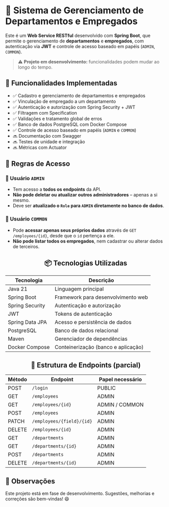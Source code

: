 # 💼 Sistema de Gerenciamento de Departamentos e Empregados

Este é um **Web Service RESTful** desenvolvido com **Spring Boot**, que permite o gerenciamento de **departamentos** e **empregados**, com autenticação via **JWT** e controle de acesso baseado em papéis (`ADMIN`, `COMMON`).

> ⚠️ **Projeto em desenvolvimento:** funcionalidades podem mudar ao longo do tempo.


## 🚀 Funcionalidades Implementadas

- ✅ Cadastro e gerenciamento de departamentos e empregados  
- ✅ Vinculação de empregado a um departamento  
- ✅ Autenticação e autorização com Spring Security + JWT  
- ✅ Filtragem com Specification  
- ✅ Validações e tratamento global de erros  
- ✅ Banco de dados PostgreSQL com Docker Compose  
- ✅ Controle de acesso baseado em papéis (`ADMIN` e `COMMON`)
- 🔜 Documentação com Swagger
- 🔜 Testes de unidade e integração  
- 🔜 Métricas com Actuator
  

## 🔐 Regras de Acesso

### 👤 Usuário `ADMIN`

- Tem acesso a **todos os endpoints** da API.
- **Não pode deletar ou atualizar outros administradores** – apenas a si mesmo.
- Deve ser **atualizado o `Role` para `ADMIN` diretamente no banco de dados**.

### 👤 Usuário `COMMON`

- Pode **acessar apenas seus próprios dados** através de `GET /employees/{id}`, desde que o `id` pertença a ele.
- **Não pode listar todos os empregados**, nem cadastrar ou alterar dados de terceiros.


## <div align=center>📦 Tecnologias Utilizadas</div>

<div align="center">

| Tecnologia       | Descrição                           |
|------------------|-------------------------------------|
| Java 21          | Linguagem principal                 |
| Spring Boot      | Framework para desenvolvimento web  |
| Spring Security  | Autenticação e autorização          |
| JWT              | Tokens de autenticação              |
| Spring Data JPA  | Acesso e persistência de dados      |
| PostgreSQL       | Banco de dados relacional           |
| Maven            | Gerenciador de dependências         |
| Docker Compose   | Conteinerização (banco e aplicação) |

</div>

## <div align=center>📂 Estrutura de Endpoints (parcial)</div>

<div align="center">

| Método | Endpoint                  | Papel necessário |
|--------|---------------------------|------------------|
| POST   | `/login`                  | PUBLIC           |
| GET    | `/employees`              | ADMIN            |
| GET    | `/employees/{id}`         | ADMIN / COMMON   |
| POST   | `/employees`              | ADMIN            |
| PATCH  | `/employees/{field}/{id}` | ADMIN            |
| DELETE | `/employees/{id}`         | ADMIN            |
| GET    | `/departments`            | ADMIN            |
| GET    | `/departments/{id}`       | ADMIN            |
| POST   | `/departments`            | ADMIN            |
| DELETE | `/departments/{id}`       | ADMIN            |

</div>

## 📝 Observações

Este projeto está em fase de desenvolvimento. Sugestões, melhorias e correções são bem-vindas! 😄
